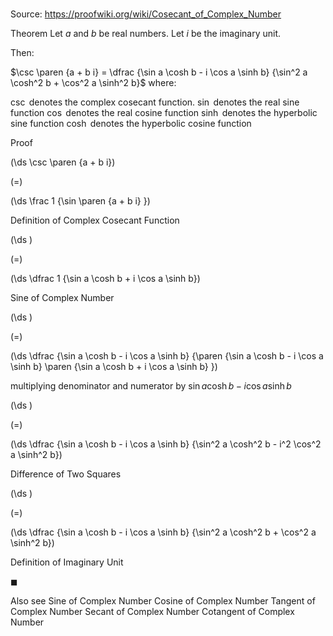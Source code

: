# 

Source: https://proofwiki.org/wiki/Cosecant_of_Complex_Number

Theorem
Let $a$ and $b$ be real numbers.
Let $i$ be the imaginary unit.

Then:

$\csc \paren {a + b i} = \dfrac {\sin a \cosh b - i \cos a \sinh b} {\sin^2 a \cosh^2 b + \cos^2 a \sinh^2 b}$
where:

$\csc$ denotes the complex cosecant function.
$\sin$ denotes the real sine function
$\cos$ denotes the real cosine function
$\sinh$ denotes the hyperbolic sine function
$\cosh$ denotes the hyperbolic cosine function


Proof













\(\ds \csc \paren {a + b i}\)

\(=\)







\(\ds \frac 1 {\sin \paren {a + b i} }\)





Definition of Complex Cosecant Function














\(\ds \)

\(=\)







\(\ds \dfrac 1 {\sin a \cosh b + i \cos a \sinh b}\)





Sine of Complex Number














\(\ds \)

\(=\)







\(\ds \dfrac {\sin a \cosh b - i \cos a \sinh b} {\paren {\sin a \cosh b - i \cos a \sinh b} \paren {\sin a \cosh b + i \cos a \sinh b} }\)





multiplying denominator and numerator by $\sin a \cosh b - i \cos a \sinh b$














\(\ds \)

\(=\)







\(\ds \dfrac {\sin a \cosh b - i \cos a \sinh b} {\sin^2 a \cosh^2 b - i^2 \cos^2 a \sinh^2 b}\)





Difference of Two Squares














\(\ds \)

\(=\)







\(\ds \dfrac {\sin a \cosh b - i \cos a \sinh b} {\sin^2 a \cosh^2 b + \cos^2 a \sinh^2 b}\)





Definition of Imaginary Unit



$\blacksquare$


Also see
Sine of Complex Number
Cosine of Complex Number
Tangent of Complex Number
Secant of Complex Number
Cotangent of Complex Number




